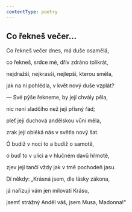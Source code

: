 ```yaml
---
contentType: poetry
---
```


## Co řekneš večer…

Co řekneš večer dnes, má duše osamělá,

co řekneš, srdce mé, dřív zdráno tolikrát,

nejdražší, nejkrasší, nejlepší, kterou směla,

jak na ni pohlédla, v květ nový duše vzplát?

— Své pýše řekneme, by její chvály pěla,

nic není sladčího než její přísný řád;

pleť její duchová andělskou vůni měla,

zrak její obléká nás v světla nový šat.

Ó budiž v noci to a budiž o samotě,

ó buď to v ulici a v hlučném davů hřmotě,

zjev její tančí vždy jak v tmě pochodeň jasu.

Dí někdy: „Krásná jsem, dle lásky zákona,

já nařizuji vám jen milovati Krásu,

jsemť strážný Anděl váš, jsem Musa, Madonna!“
